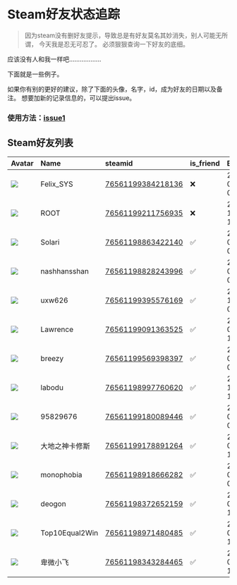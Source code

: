 # Steam好友状态追踪

> 因为steam没有删好友提示，导致总是有好友莫名其妙消失，别人可能无所谓，
> 今天我是忍无可忍了。 必须狠狠查询一下好友的底细。

应该没有人和我一样吧………………

下面就是一些例子。

如果你有别的更好的建议，除了下面的头像，名字，id，成为好友的日期以及备注。 想要加新的记录信息的，可以提出issue。

### 使用方法：[issue1](https://github.com/systemannounce/SteamFriends/issues/1)

## Steam好友列表

| Avatar                                                                            | Name           | steamid                                                                     | is_friend   | BFD                 | Remark   |
|:----------------------------------------------------------------------------------|:---------------|:----------------------------------------------------------------------------|:------------|:--------------------|:---------|
| ![](https://avatars.steamstatic.com/d41abd4be0b3769e1919802da758591a11639b13.jpg) | Felix_SYS      | [76561199384218136](https://steamcommunity.com/profiles/76561199384218136/) | ❌           | 2022-08-14 01:06:38 |          |
| ![](https://avatars.steamstatic.com/ef15d4fa577672454e11c4dc5fbfa9fc71722ede.jpg) | ROOT           | [76561199211756935](https://steamcommunity.com/profiles/76561199211756935/) | ❌           | 2021-10-02 11:23:03 |          |
| ![](https://avatars.steamstatic.com/3604ac34b47c87e187d151f22aa17e107253ce34.jpg) | Solari         | [76561198863422140](https://steamcommunity.com/profiles/76561198863422140/) | ✅           | 2023-08-31 06:33:05 |          |
| ![](https://avatars.steamstatic.com/3edab687c924d0aa4449c9eb80c0855051b1f41c.jpg) | nashhansshan   | [76561198828243996](https://steamcommunity.com/profiles/76561198828243996/) | ✅           | 2023-01-02 03:20:08 |          |
| ![](https://avatars.steamstatic.com/fef49e7fa7e1997310d705b2a6158ff8dc1cdfeb.jpg) | uxw626         | [76561199395576169](https://steamcommunity.com/profiles/76561199395576169/) | ✅           | 2023-10-25 05:16:00 |          |
| ![](https://avatars.steamstatic.com/fef49e7fa7e1997310d705b2a6158ff8dc1cdfeb.jpg) | Lawrence       | [76561199091363525](https://steamcommunity.com/profiles/76561199091363525/) | ✅           | 2023-03-17 15:47:51 |          |
| ![](https://avatars.steamstatic.com/99dcf700e1ba69d55ee4ed3aa180279c2fd0a519.jpg) | breezy         | [76561199569398397](https://steamcommunity.com/profiles/76561199569398397/) | ✅           | 2024-08-03 04:55:50 |          |
| ![](https://avatars.steamstatic.com/889355fa03e3d2e52ddf5b2db5d24afa7d9ce8f6.jpg) | labodu         | [76561198997760620](https://steamcommunity.com/profiles/76561198997760620/) | ✅           | 2020-10-07 15:36:42 |          |
| ![](https://avatars.steamstatic.com/d80939217b1e0c331c14ec3b3c6bd0ae8e2dc402.jpg) | 95829676       | [76561199180089446](https://steamcommunity.com/profiles/76561199180089446/) | ✅           | 2024-08-25 08:00:58 |          |
| ![](https://avatars.steamstatic.com/fef49e7fa7e1997310d705b2a6158ff8dc1cdfeb.jpg) | 大地之神卡修斯        | [76561199178891264](https://steamcommunity.com/profiles/76561199178891264/) | ✅           | 2023-03-17 15:46:59 |          |
| ![](https://avatars.steamstatic.com/e87760471dc2807c4affdf1de0287b59ffba9dcc.jpg) | monophobia     | [76561198918666282](https://steamcommunity.com/profiles/76561198918666282/) | ✅           | 2024-03-27 08:23:36 |          |
| ![](https://avatars.steamstatic.com/757b6cbb6ed3be6a45d8543e129fbbe766857dbf.jpg) | deogon         | [76561198372652159](https://steamcommunity.com/profiles/76561198372652159/) | ✅           | 2023-09-14 11:30:24 |          |
| ![](https://avatars.steamstatic.com/8205908e792d85aa4ef78a757e12ceb6c6d41c5e.jpg) | Top10Equal2Win | [76561198971480485](https://steamcommunity.com/profiles/76561198971480485/) | ✅           | 2024-09-09 16:40:39 |          |
| ![](https://avatars.steamstatic.com/d2ef7a3bdee7cfafecfee8dceaf9bbdf478c4f6e.jpg) | 卑微小飞           | [76561198343284465](https://steamcommunity.com/profiles/76561198343284465/) | ✅           | 2024-09-09 16:40:55 |          |